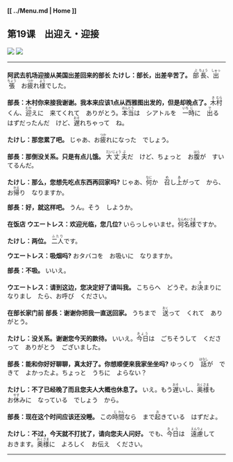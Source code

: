 **[[ ../Menu.md | Home ]]**
## 第19课　出迎え・迎接
![](src/19-1.JPG)
![](src/19-2.PNG)

---

**阿武去机场迎接从美国出差回来的部长**
**たけし：部长，出差辛苦了。**
<ruby>部<rp>(</rp><rt>ぶ</rt><rp>)</rp></ruby><ruby>長<rp>(</rp><rt>ちょう</rt><rp>)</rp></ruby>、<ruby>出<rp>(</rp><rt>しゅっ</rt><rp>)</rp></ruby><ruby>張<rp>(</rp><rt>ちょう</rt><rp>)</rp></ruby>　お<ruby>疲<rp>(</rp><rt>つか</rt><rp>)</rp></ruby>れ<ruby>様<rp>(</rp><rt>よう</rt><rp>)</rp></ruby>でした。

**部長：木村你来接我谢谢。我本来应该1点从西雅图出发的，但是却晚点了。**
<ruby>木<rp>(</rp><rt>き</rt><rp>)</rp></ruby><ruby>村<rp>(</rp><rt>むら</rt><rp>)</rp></ruby>くん、<ruby>迎<rp>(</rp><rt>むか</rt><rp>)</rp></ruby>えに　来てくれて　ありがとう。<ruby>本<rp>(</rp><rt>ほん</rt><rp>)</rp></ruby><ruby>当<rp>(</rp><rt>とう</rt><rp>)</rp></ruby>は　シアトルを　<ruby>一<rp>(</rp><rt>いち</rt><rp>)</rp></ruby><ruby>時<rp>(</rp><rt>じ</rt><rp>)</rp></ruby>に　<ruby>出<rp>(</rp><rt>で</rt><rp>)</rp></ruby>る　はずだったんだ　けど、<ruby>遅<rp>(</rp><rt>おそ</rt><rp>)</rp></ruby>れちゃって　ね。

**たけし：那您累了吧。**
じゃあ、お<ruby>疲<rp>(</rp><rt>つか</rt><rp>)</rp></ruby>れになった　でしょう。

**部長：那倒没关系。只是有点儿饿。**
<ruby>大<rp>(</rp><rt>だい</rt><rp>)</rp></ruby><ruby>丈<rp>(</rp><rt>じょう</rt><rp>)</rp></ruby><ruby>夫<rp>(</rp><rt>ぶ</rt><rp>)</rp></ruby>だ　けど、ちょっと　お<ruby>腹<rp>(</rp><rt>はら</rt><rp>)</rp></ruby>が　すいてるんだ。

**たけし：那么，您想先吃点东西再回家吗?**
じゃあ、<ruby>何<rp>(</rp><rt>なに</rt><rp>)</rp></ruby>か　<ruby>召<rp>(</rp><rt>め</rt><rp>)</rp></ruby>し<ruby>上<rp>(</rp><rt>あ</rt><rp>)</rp></ruby>がって　から、お<ruby>帰<rp>(</rp><rt>かえ</rt><rp>)</rp></ruby>り　なりますか。

**部長：好，就这样吧。**
うん。そう　しようか。

**在饭店**
**ウエートレス：欢迎光临，您几位?**
いらっしゃいませ。<ruby>何<rp>(</rp><rt>なん</rt><rp>)</rp></ruby><ruby>名<rp>(</rp><rt>めい</rt><rp>)</rp></ruby><ruby>様<rp>(</rp><rt>さま</rt><rp>)</rp></ruby>ですか。

**たけし：两位。**
<ruby>二人<rp>(</rp><rt>ふたり</rt><rp>)</rp></ruby>です。

**ウエートレス：吸烟吗?**
おタバコを　お吸いに　なりますか。

**部長：不吸。**
いいえ。

**ウエートレス：请到这边，您决定好了请叫我。**
こちらへ　どうぞ。お<ruby>決<rp>(</rp><rt>き</rt><rp>)</rp></ruby>まりに　なりまし　たら、お呼び　ください。

**在部长家门前**
**部長：谢谢你把我一直送回家。**
うちまで　<ruby>送<rp>(</rp><rt>おく</rt><rp>)</rp></ruby>って　くれて　ありがとう。

**たけし：没关系。谢谢您今天的款待。**
いいえ。<ruby>今日<rp>(</rp><rt>きょう</rt><rp>)</rp></ruby>は　ごちそうして　くださって　ありがとう　ございました。

**部長：能和你好好聊聊，真太好了。你想顺便来我家坐坐吗?**
ゆっくり　<ruby>話<rp>(</rp><rt>はなし</rt><rp>)</rp></ruby>が　できて　よかったよ。ちょっと　うちに　よらない？

**たけし：不了已经晚了而且您夫人大概也休息了。**
いえ。もう<ruby>遅<rp>(</rp><rt>おそ</rt><rp>)</rp></ruby>いし、<ruby>奥<rp>(</rp><rt>おく</rt><rp>)</rp></ruby><ruby>様<rp>(</rp><rt>さま</rt><rp>)</rp></ruby>も　お<ruby>休<rp>(</rp><rt>やす</rt><rp>)</rp></ruby>みに　なっている　でしょう　から。

**部長：现在这个时间应该还没睡。**
この<ruby>時<rp>(</rp><rt>じ</rt><rp>)</rp></ruby><ruby>間<rp>(</rp><rt>かん</rt><rp>)</rp></ruby>なら　まで<ruby>起<rp>(</rp><rt>お</rt><rp>)</rp></ruby>きている　はずだよ。

**たけし：不过，今天就不打扰了，请向您夫人问好。**
でも、<ruby>今日<rp>(</rp><rt>きょう</rt><rp>)</rp></ruby>は　<ruby>遠<rp>(</rp><rt>えん</rt><rp>)</rp></ruby><ruby>慮<rp>(</rp><rt>りょ</rt><rp>)</rp></ruby>して　おきます。<ruby>奥<rp>(</rp><rt>おく</rt><rp>)</rp></ruby><ruby>様<rp>(</rp><rt>さま</rt><rp>)</rp></ruby>に　よろしく　お伝え　ください。


---
